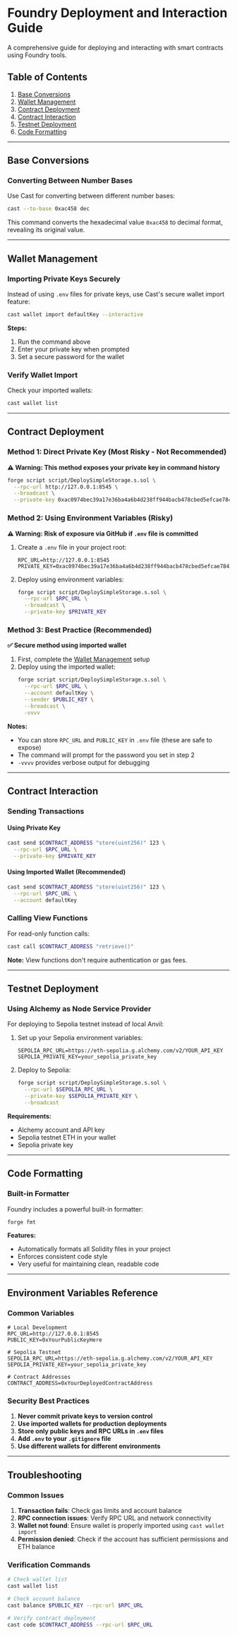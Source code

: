 # Foundry Deployment and Interaction Guide

A comprehensive guide for deploying and interacting with smart contracts using Foundry tools.

## Table of Contents

1. [Base Conversions](#base-conversions)
2. [Wallet Management](#wallet-management)
3. [Contract Deployment](#contract-deployment)
4. [Contract Interaction](#contract-interaction)
5. [Testnet Deployment](#testnet-deployment)
6. [Code Formatting](#code-formatting)

---

## Base Conversions

### Converting Between Number Bases

Use Cast for converting between different number bases:

```bash
cast --to-base 0xac458 dec
```

This command converts the hexadecimal value `0xac458` to decimal format, revealing its original value.

---

## Wallet Management

### Importing Private Keys Securely

Instead of using `.env` files for private keys, use Cast's secure wallet import feature:

```bash
cast wallet import defaultKey --interactive
```

**Steps:**
1. Run the command above
2. Enter your private key when prompted
3. Set a secure password for the wallet

### Verify Wallet Import

Check your imported wallets:

```bash
cast wallet list
```

---

## Contract Deployment

### Method 1: Direct Private Key (Most Risky - Not Recommended)

**⚠️ Warning: This method exposes your private key in command history**

```bash
forge script script/DeploySimpleStorage.s.sol \
  --rpc-url http://127.0.0.1:8545 \
  --broadcast \
  --private-key 0xac0974bec39a17e36ba4a6b4d238ff944bacb478cbed5efcae784d7bf4f2ff80
```

### Method 2: Using Environment Variables (Risky)

**⚠️ Warning: Risk of exposure via GitHub if `.env` file is committed**

1. Create a `.env` file in your project root:
   ```env
   RPC_URL=http://127.0.0.1:8545
   PRIVATE_KEY=0xac0974bec39a17e36ba4a6b4d238ff944bacb478cbed5efcae784d7bf4f2ff80
   ```

2. Deploy using environment variables:
   ```bash
   forge script script/DeploySimpleStorage.s.sol \
     --rpc-url $RPC_URL \
     --broadcast \
     --private-key $PRIVATE_KEY
   ```

### Method 3: Best Practice (Recommended)

**✅ Secure method using imported wallet**

1. First, complete the [Wallet Management](#wallet-management) setup
2. Deploy using the imported wallet:
   ```bash
   forge script script/DeploySimpleStorage.s.sol \
     --rpc-url $RPC_URL \
     --account defaultKey \
     --sender $PUBLIC_KEY \
     --broadcast \
     -vvvv
   ```

**Notes:**
- You can store `RPC_URL` and `PUBLIC_KEY` in `.env` file (these are safe to expose)
- The command will prompt for the password you set in step 2
- `-vvvv` provides verbose output for debugging

---

## Contract Interaction

### Sending Transactions

#### Using Private Key
```bash
cast send $CONTRACT_ADDRESS "store(uint256)" 123 \
  --rpc-url $RPC_URL \
  --private-key $PRIVATE_KEY
```

#### Using Imported Wallet (Recommended)
```bash
cast send $CONTRACT_ADDRESS "store(uint256)" 123 \
  --rpc-url $RPC_URL \
  --account defaultKey
```

### Calling View Functions

For read-only function calls:

```bash
cast call $CONTRACT_ADDRESS "retrieve()"
```

**Note:** View functions don't require authentication or gas fees.

---

## Testnet Deployment

### Using Alchemy as Node Service Provider

For deploying to Sepolia testnet instead of local Anvil:

1. Set up your Sepolia environment variables:
   ```env
   SEPOLIA_RPC_URL=https://eth-sepolia.g.alchemy.com/v2/YOUR_API_KEY
   SEPOLIA_PRIVATE_KEY=your_sepolia_private_key
   ```

2. Deploy to Sepolia:
   ```bash
   forge script script/DeploySimpleStorage.s.sol \
     --rpc-url $SEPOLIA_RPC_URL \
     --private-key $SEPOLIA_PRIVATE_KEY \
     --broadcast
   ```

**Requirements:**
- Alchemy account and API key
- Sepolia testnet ETH in your wallet
- Sepolia private key

---

## Code Formatting

### Built-in Formatter

Foundry includes a powerful built-in formatter:

```bash
forge fmt
```

**Features:**
- Automatically formats all Solidity files in your project
- Enforces consistent code style
- Very useful for maintaining clean, readable code

---

## Environment Variables Reference

### Common Variables

```env
# Local Development
RPC_URL=http://127.0.0.1:8545
PUBLIC_KEY=0xYourPublicKeyHere

# Sepolia Testnet
SEPOLIA_RPC_URL=https://eth-sepolia.g.alchemy.com/v2/YOUR_API_KEY
SEPOLIA_PRIVATE_KEY=your_sepolia_private_key

# Contract Addresses
CONTRACT_ADDRESS=0xYourDeployedContractAddress
```

### Security Best Practices

1. **Never commit private keys to version control**
2. **Use imported wallets for production deployments**
3. **Store only public keys and RPC URLs in `.env` files**
4. **Add `.env` to your `.gitignore` file**
5. **Use different wallets for different environments**

---

## Troubleshooting

### Common Issues

1. **Transaction fails**: Check gas limits and account balance
2. **RPC connection issues**: Verify RPC URL and network connectivity
3. **Wallet not found**: Ensure wallet is properly imported using `cast wallet import`
4. **Permission denied**: Check if the account has sufficient permissions and ETH balance

### Verification Commands

```bash
# Check wallet list
cast wallet list

# Check account balance
cast balance $PUBLIC_KEY --rpc-url $RPC_URL

# Verify contract deployment
cast code $CONTRACT_ADDRESS --rpc-url $RPC_URL
```